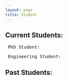 ```yaml
---
layout: page
title: Student
---
```


## Current Students:
 <pre> PhD Student: </pre>
 <pre> Engineering Student: </pre>
 
## Past Students:


